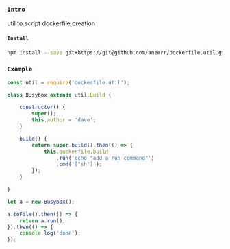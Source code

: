 
### `Intro`
util to script dockerfile creation

#### `Install`
``` bash
npm install --save git+https://git@github.com/anzerr/dockerfile.util.git
```

### `Example`
``` javascript
const util = require('dockerfile.util');

class Busybox extends util.Build {

	constructor() {
		super();
		this.author = 'dave';
	}

	build() {
		return super.build().then(() => {
			this.dockerfile.build
				.run('echo "add a run command"')
				.cmd('["sh"]');
		});
	}

}

let a = new Busybox();

a.toFile().then(() => {
	return a.run();
}).then(() => {
	console.log('done');
});
```